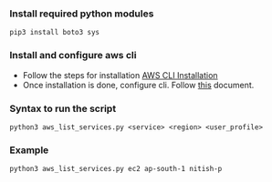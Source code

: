 ### Install required python modules
```
pip3 install boto3 sys
```

### Install and configure aws cli  
- Follow the steps for installation [AWS CLI Installation](https://docs.aws.amazon.com/cli/latest/userguide/getting-started-install.html "Install AWS CLI")  
- Once installation is done, configure cli. Follow [this](https://docs.aws.amazon.com/cli/latest/reference/configure/ "Configure AWS CLI") document.

### Syntax to run the script
``` 
python3 aws_list_services.py <service> <region> <user_profile>
```

### Example 
```
python3 aws_list_services.py ec2 ap-south-1 nitish-p
```
